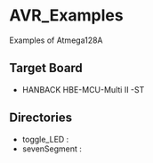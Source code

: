 # AVR_Examples
Examples of Atmega128A
## Target Board
* HANBACK HBE-MCU-Multi II -ST   
## Directories
* toggle_LED :    
* sevenSegment :      
